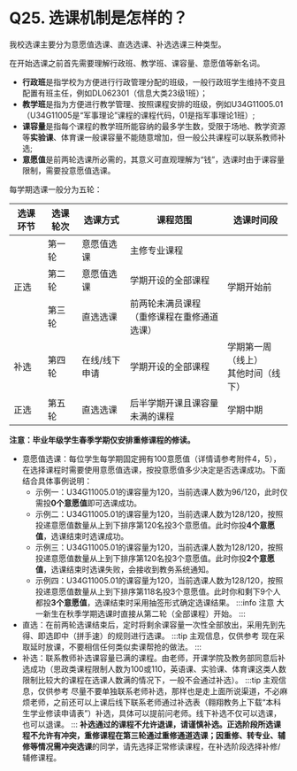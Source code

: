 # Q25. 选课机制是怎样的？
我校选课主要分为意愿值选课、直选选课、补选选课三种类型。

在开始选课之前首先需要理解行政班、教学班、课容量、意愿值等新名词。

 - **行政班**是指学校为方便进行行政管理分配的班级，一般行政班学生维持不变且配置有班主任，例如DL062301（信息大类23级1班）；
 - **教学班**是指为方便进行教学管理、按照课程安排的班级，例如U34G11005.01（U34G11005是“军事理论”课程的课程代码，01是指军事理论1班）;
 - **课容量**是指每个课程的教学班所能容纳的最多学生数，受限于场地、教学资源等**实验课**、体育课一般课容量不能随意增加，但一般公共课程可以联系教师补选;
 - **意愿值**是前两轮选课所必需的，其意义可直观理解为“钱”，选课时由于课容量限制，需要投意愿值选课。

每学期选课一般分为五轮：


<table>
    <thead>
        <tr>
            <th>选课环节</th>
            <th>选课轮次</th>
            <th>选课方式</th>
            <th>课程范围</th>
            <th>选课时间段</th>
        </tr>
    </thead>
    <tbody>
        <tr>
            <td rowspan="3">正选</td>
            <td>第一轮</td>
            <td>意愿值选课</td>
            <td>主修专业课程</td>
            <td rowspan="3">学期开始前</td>
        </tr>
        <tr>
            <td>第二轮</td>
            <td>意愿值选课</td>
            <td>学期开设的全部课程</td>
        </tr>
        <tr>
            <td>第三轮</td>
            <td>直选选课</td>
            <td>前两轮未满员课程<br />（重修课程在重修通道选课）</td>
        </tr>
        <tr>
            <td>补选</td>
            <td>第四轮</td>
            <td>在线/线下申请</td>
            <td>学期开设的全部课程</td>
            <td>学期第一周（线上）<br />其他时间（线下）</td>
        </tr>
        <tr>
            <td>正选</td>
            <td>第五轮</td>
            <td>直选选课</td>
            <td>后半学期开课且课容量未满的课程</td>
            <td>学期中期</td>
        </tr>
    </tbody>
</table>

**注意：毕业年级学生春季学期仅安排重修课程的修读。**

 - 意愿值选课：每位学生每学期固定拥有100意愿值（详情请参考附件4，5），在选择课程时需要使用意愿值选课，按投意愿值多少决定是否选课成功。下面结合具体事例说明：
     - 示例一：U34G11005.01的课容量为120，当前选课人数为96/120，此时仅需投**0个意愿值**即可选课成功。
     - 示例二：U34G11005.01的课容量为120，当前选课人数为128/120，按照投递意愿值数量从上到下排序第120名投3个意愿值。此时你投**4个意愿值**，选课结束时选课成功。
     - 示例三：U34G11005.01的课容量为120，当前选课人数为128/120，按照投递意愿值数量从上到下排序第120名投3个意愿值。此时你投**2个意愿值**，选课结束时选课失败，会接收到教务系统通知。
     - 示例四：U34G11005.01的课容量为120，当前选课人数为128/120，按照投递意愿值数量从上到下排序第118名投3个意愿值。此时你和剩下9个人都投**3个意愿值**，选课结束时采用抽签形式确定选课结果。
    :::info 注意
    大一新生在秋季学期选课时直接从第二轮（全部课程）开始。
    :::
 - 直选：在前两轮选课结束后，定时将剩余课容量一次性全部放出，采用先到先得、即选即中（拼手速）的规则进行选课。
   :::tip 主观信息，仅供参考
   现在采取延时放课，不要相信任何类似卖课帮抢的做法。
   :::
 - 补选：联系教师补选课容量已满的课程。由老师，开课学院及教务部同意后补选成功（思政类课程限制人数为100或110，英语课、实验课、体育课这类人数限制比较大的课程在选课人数满的情况下，一般不会通过补选）。
   :::tip 主观信息，仅供参考
   尽量不要单独联系老师补选，那样也是走上面所说渠道，不必麻烦老师，之前还可以上课后线下联系老师通过补选表（翱翔教务上下载“本科生学业修读申请表”）补选，具体可以提前问老师。线下补选不仅可以选课，也可以退课。
   :::
   **补选通过的课程不允许退课，请谨慎补选。**正选阶段所选课程不允许有冲突，重修课程在第三轮通过重修通道选课；因重修、转专业、辅修等情况需**冲突选课**的同学，请先选择正常修读课程，在补选阶段选择补修/辅修课程。
